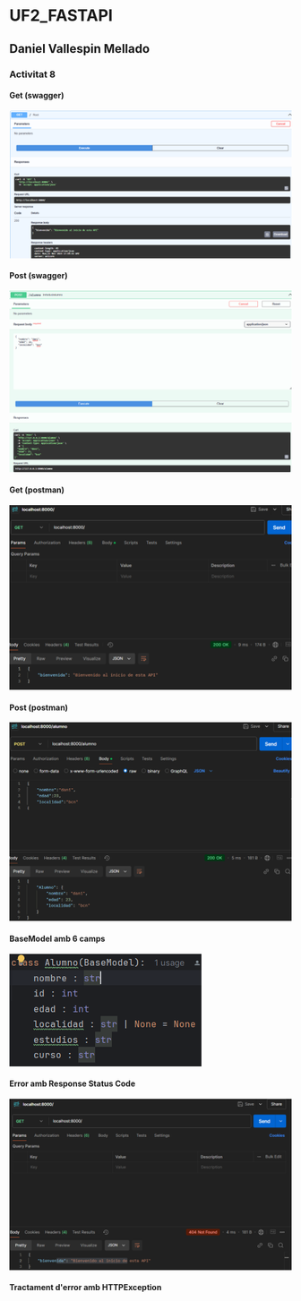 # UF2_FASTAPI

## Daniel Vallespin Mellado

### Activitat 8

#### Get (swagger)
<img src="readme_img/get.png"/>

#### Post (swagger)
<img src="readme_img/post.png"/>

#### Get (postman)
<img src="readme_img/get_postman.png"/>

#### Post (postman)
<img src="readme_img/post_postman.png"/>

#### BaseModel amb 6 camps
<img src="readme_img/baseModel.png"/>

#### Error amb Response Status Code
<img src="readme_img/error404.png"/>

#### Tractament d'error amb HTTPException
